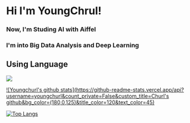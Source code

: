 # Hi I'm YoungChrul!     
### Now, I'm Studing AI with Aiffel     
### I'm into Big Data Analysis and Deep Learning    


  
## Using Language   
![](https://img.shields.io/badge/%20-python%20-blue)   

[![Youngchurl's github stats](https://github-readme-stats.vercel.app/api?username=youngchurl&count_private=False&custom_title=Churl's github&bg_color=(180,0,125)&title_color=120&text_color=45)](https://github.com/anuraghazra/github-readme-stats)

[![Top Langs](https://github-readme-stats.vercel.app/api/top-langs/?username=Youngchurl)](https://github.com/anuraghazra/github-readme-stats)
